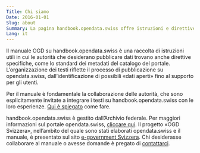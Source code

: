 ```yaml
---
Title: Chi siamo
Date: 2016-01-01
Slug: about
Summary: La pagina handbook.opendata.swiss offre istruzioni e direttive per la pubblicazione di dati su opendata.swiss. Il manuale è basato sul modello Wiki - opendata.swiss mette a disposizione primi contenuti, le autorità che pubblicano dati li integrano con le loro esperienze.
Lang: it
---
```


Il manuale OGD su handbook.opendata.swiss è una raccolta di istruzioni utili in cui le autorità che desiderano pubblicare dati trovano anche direttive specifiche, come lo standard dei metadati del catalogo del portale. L’organizzazione dei testi riflette il processo di pubblicazione su opendata.swiss, dall’identificazione di possibili «dati aperti» fino al supporto per gli utenti.

Per il manuale è fondamentale la collaborazione delle autorità, che sono esplicitamente invitate a integrare i testi su handbook.opendata.swiss con le loro esperienze. [Qui è spiegato](/it/pages/contribute) come fare.

handbook.opendata.swiss è gestito dall’Archivio federale. Per maggiori informazioni sul portale opendata.swiss, [cliccare qui](https://opendata.swiss/it/about/). Il progetto «OGD Svizzera», nell’ambito del quale sono stati elaborati opendata.swiss e il manuale, è presentato sul sito [e-government Svizzera](https://www.egovernment.ch/it/umsetzung/e-government-schweiz-2008-2015/open-government-data-schweiz/). Chi desiderasse collaborare al manuale o avesse domande è pregato di [contattarci](mailto:opendata@bar.admin.ch).

